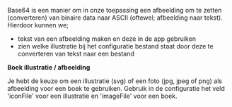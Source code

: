 Base64 is een manier om in onze toepassing een afbeelding 
om te zetten (converteren) van binaire data naar ASCII 
(oftewel; afbeelding naar tekst). Hierdoor kunnen we;

- tekst van een afbeelding maken en deze in de app gebruiken
- zien welke illustratie bij het configuratie bestand staat door 
deze te converteren van tekst naar een bestand

**Boek illustratie / afbeelding**

Je hebt de keuze om een illustratie (svg) of een foto 
(jpg, jpeg of png) als afbeelding voor een boek te gebruiken. 
Gebruik in de configuratie het veld 'iconFile' voor een illustratie en 'imageFile' voor een boek. 
